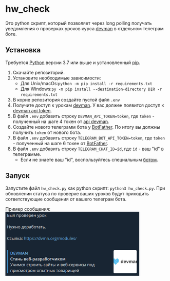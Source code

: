 # hw_check

Это python скрипт, который позволяет через long polling получать уведомления о проверках уроков курса [devman](https://dvmn.org/) в отдельном телеграм боте.

## Установка

Требуется [Python](https://www.python.org/downloads/) версии 3.7 или выше и установленный [pip](https://pip.pypa.io/en/stable/getting-started/).

1. Скачайте репозиторий.
2. Установите необходимые зависимости:  
   - Для Unix/macOs:`python -m pip install -r requirements.txt`
   - Для Windows:`py -m pip install --destination-directory DIR -r requirements.txt`
3. В корне репозитория создайте пустой файл `.env`
4. Получите доступ к урокам [devman](https://dvmn.org/modules/). У вас должен появится доступ к [devman api token](https://dvmn.org/api/docs/).
5. В файл `.env` добавить строку `DEVMAN_API_TOKEN=token`, где `token` - полученный на шаге 4 токен от [api devman](https://dvmn.org/api/docs/).
6. Создайте нового телеграмм бота у [BotFather](https://telegram.me/BotFather). По итогу вы должны получить `token` от нового бота.
7. В файл `.env` добавить строку `TELEGRAM_BOT_API_TOKEN=token`, где `token` - полученный на шаге 6 токен от [BotFather](https://telegram.me/BotFather).
8. В файл `.env` добавить строку `TELEGRAM_CHAT_ID=id`, где `id` - ваш "id" в телеграмме.
   - Если не знаете ваш "id", воспользуйтесь специальным [ботом](https://telegram.me/userinfobot).

## Запуск

Запустите файл `hw_check.py` как python скрипт: `python3 hw_check.py`. При обновлении статуса по проверке ваших уроков будут приходить сответствующие сообщения от вашего телеграм бота.

Пример сообщения:  
![example](docs/example.png)